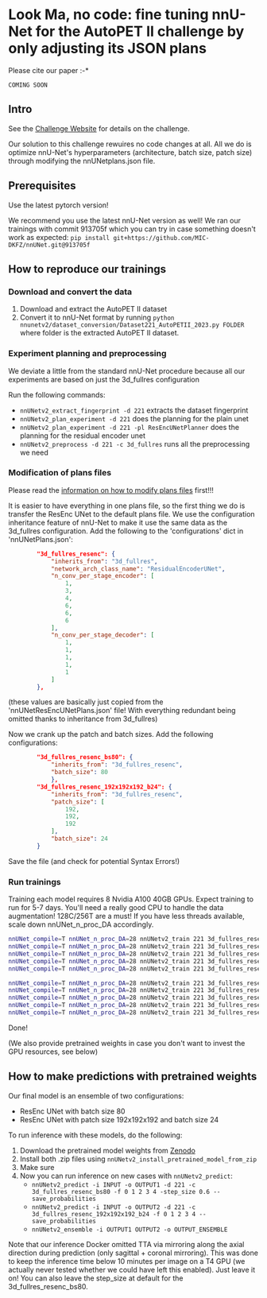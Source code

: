 # Look Ma, no code: fine tuning nnU-Net for the AutoPET II challenge by only adjusting its JSON plans

Please cite our paper :-*

```text
COMING SOON
```

## Intro

See the [Challenge Website](https://autopet-ii.grand-challenge.org/) for details on the challenge.

Our solution to this challenge rewuires no code changes at all. All we do is optimize nnU-Net's hyperparameters 
(architecture, batch size, patch size) through modifying the nnUNetplans.json file.

## Prerequisites
Use the latest pytorch version!

We recommend you use the latest nnU-Net version as well! We ran our trainings with commit 913705f which you can try in case something doesn't work as expected:
`pip install git+https://github.com/MIC-DKFZ/nnUNet.git@913705f`

## How to reproduce our trainings

### Download and convert the data
1. Download and extract the AutoPET II dataset
2. Convert it to nnU-Net format by running `python nnunetv2/dataset_conversion/Dataset221_AutoPETII_2023.py FOLDER` where folder is the extracted AutoPET II dataset.

### Experiment planning and preprocessing
We deviate a little from the standard nnU-Net procedure because all our experiments are based on just the 3d_fullres configuration

Run the following commands:
   - `nnUNetv2_extract_fingerprint -d 221` extracts the dataset fingerprint 
   - `nnUNetv2_plan_experiment -d 221` does the planning for the plain unet
   - `nnUNetv2_plan_experiment -d 221 -pl ResEncUNetPlanner` does the planning for the residual encoder unet
   - `nnUNetv2_preprocess -d 221 -c 3d_fullres` runs all the preprocessing we need

### Modification of plans files
Please read the [information on how to modify plans files](../explanation_plans_files.md) first!!!


It is easier to have everything in one plans file, so the first thing we do is transfer the ResEnc UNet to the 
default plans file. We use the configuration inheritance feature of nnU-Net to make it use the same data as the 
3d_fullres configuration.
Add the following to the 'configurations' dict in 'nnUNetPlans.json':

```json
        "3d_fullres_resenc": {
            "inherits_from": "3d_fullres",
            "network_arch_class_name": "ResidualEncoderUNet",
            "n_conv_per_stage_encoder": [
                1,
                3,
                4,
                6,
                6,
                6
            ],
            "n_conv_per_stage_decoder": [
                1,
                1,
                1,
                1,
                1
            ]
        },
```

(these values are basically just copied from the 'nnUNetResEncUNetPlans.json' file! With everything redundant being omitted thanks to inheritance from 3d_fullres)

Now we crank up the patch and batch sizes. Add the following configurations:
```json
        "3d_fullres_resenc_bs80": {
            "inherits_from": "3d_fullres_resenc",
            "batch_size": 80
            },
        "3d_fullres_resenc_192x192x192_b24": {
            "inherits_from": "3d_fullres_resenc",
            "patch_size": [
                192,
                192,
                192
            ],
            "batch_size": 24
        }
```

Save the file (and check for potential Syntax Errors!)

### Run trainings
Training each model requires 8 Nvidia A100 40GB GPUs. Expect training to run for 5-7 days. You'll need a really good 
CPU to handle the data augmentation! 128C/256T are a must! If you have less threads available, scale down nnUNet_n_proc_DA accordingly.

```bash
nnUNet_compile=T nnUNet_n_proc_DA=28 nnUNetv2_train 221 3d_fullres_resenc_bs80 0 -num_gpus 8
nnUNet_compile=T nnUNet_n_proc_DA=28 nnUNetv2_train 221 3d_fullres_resenc_bs80 1 -num_gpus 8
nnUNet_compile=T nnUNet_n_proc_DA=28 nnUNetv2_train 221 3d_fullres_resenc_bs80 2 -num_gpus 8
nnUNet_compile=T nnUNet_n_proc_DA=28 nnUNetv2_train 221 3d_fullres_resenc_bs80 3 -num_gpus 8
nnUNet_compile=T nnUNet_n_proc_DA=28 nnUNetv2_train 221 3d_fullres_resenc_bs80 4 -num_gpus 8

nnUNet_compile=T nnUNet_n_proc_DA=28 nnUNetv2_train 221 3d_fullres_resenc_192x192x192_b24 0 -num_gpus 8
nnUNet_compile=T nnUNet_n_proc_DA=28 nnUNetv2_train 221 3d_fullres_resenc_192x192x192_b24 1 -num_gpus 8
nnUNet_compile=T nnUNet_n_proc_DA=28 nnUNetv2_train 221 3d_fullres_resenc_192x192x192_b24 2 -num_gpus 8
nnUNet_compile=T nnUNet_n_proc_DA=28 nnUNetv2_train 221 3d_fullres_resenc_192x192x192_b24 3 -num_gpus 8
nnUNet_compile=T nnUNet_n_proc_DA=28 nnUNetv2_train 221 3d_fullres_resenc_192x192x192_b24 4 -num_gpus 8
```

Done!

(We also provide pretrained weights in case you don't want to invest the GPU resources, see below)

## How to make predictions with pretrained weights
Our final model is an ensemble of two configurations:
- ResEnc UNet with batch size 80
- ResEnc UNet with patch size 192x192x192 and batch size 24

To run inference with these models, do the following:

1. Download the pretrained model weights from [Zenodo](https://zenodo.org/record/8362371)
2. Install both .zip files using `nnUNetv2_install_pretrained_model_from_zip`
3. Make sure 
4. Now you can run inference on new cases with `nnUNetv2_predict`:
   - `nnUNetv2_predict -i INPUT -o OUTPUT1 -d 221 -c 3d_fullres_resenc_bs80 -f 0 1 2 3 4 -step_size 0.6 --save_probabilities`   
   - `nnUNetv2_predict -i INPUT -o OUTPUT2 -d 221 -c 3d_fullres_resenc_192x192x192_b24 -f 0 1 2 3 4 --save_probabilities`
   - `nnUNetv2_ensemble -i OUTPUT1 OUTPUT2 -o OUTPUT_ENSEMBLE`

Note that our inference Docker omitted TTA via mirroring along the axial direction during prediction (only sagittal + 
coronal mirroring). This was
done to keep the inference time below 10 minutes per image on a T4 GPU (we actually never tested whether we could 
have left this enabled). Just leave it on! You can also leave the step_size at default for the 3d_fullres_resenc_bs80.

